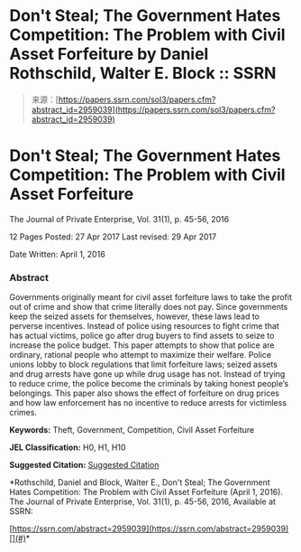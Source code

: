 <!--yml
category: 未分类
date: 2024-05-27 14:41:19
-->

# Don't Steal; The Government Hates Competition: The Problem with Civil Asset Forfeiture by Daniel Rothschild, Walter E. Block :: SSRN

> 来源：[https://papers.ssrn.com/sol3/papers.cfm?abstract_id=2959039](https://papers.ssrn.com/sol3/papers.cfm?abstract_id=2959039)

# Don't Steal; The Government Hates Competition: The Problem with Civil Asset Forfeiture

The Journal of Private Enterprise, Vol. 31(1), p. 45-56, 2016

12 Pages Posted: 27 Apr 2017 Last revised: 29 Apr 2017

Date Written: April 1, 2016

### Abstract

Governments originally meant for civil asset forfeiture laws to take the profit out of crime and show that crime literally does not pay. Since governments keep the seized assets for themselves, however, these laws lead to perverse incentives. Instead of police using resources to fight crime that has actual victims, police go after drug buyers to find assets to seize to increase the police budget. This paper attempts to show that police are ordinary, rational people who attempt to maximize their welfare. Police unions lobby to block regulations that limit forfeiture laws; seized assets and drug arrests have gone up while drug usage has not. Instead of trying to reduce crime, the police become the criminals by taking honest people’s belongings. This paper also shows the effect of forfeiture on drug prices and how law enforcement has no incentive to reduce arrests for victimless crimes.

**Keywords:** Theft, Government, Competition, Civil Asset Forfeiture

**JEL Classification:** H0, H1, H10

**Suggested Citation:** [Suggested Citation](#)

 *Rothschild, Daniel and Block, Walter E., Don't Steal; The Government Hates Competition: The Problem with Civil Asset Forfeiture (April 1, 2016). The Journal of Private Enterprise, Vol. 31(1), p. 45-56, 2016, Available at SSRN:

[https://ssrn.com/abstract=2959039](https://ssrn.com/abstract=2959039)[](#)*